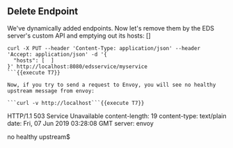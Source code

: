 ## Delete Endpoint

 We've dynamically added endpoints. Now let's remove them by the EDS server's custom API and emptying out its hosts: []

```
curl -X PUT --header 'Content-Type: application/json' --header 'Accept: application/json' -d '{
  "hosts": [  ]
}' http://localhost:8080/edsservice/myservice
```{{execute T7}}

Now, if you try to send a request to Envoy, you will see no healthy upstream message from envoy:

```curl -v http://localhost```{{execute T7}}

```
HTTP/1.1 503 Service Unavailable
content-length: 19
content-type: text/plain
date: Fri, 07 Jun 2019 03:28:08 GMT
server: envoy

no healthy upstream$
```
